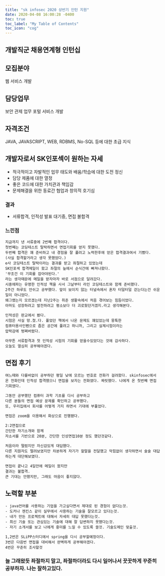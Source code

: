 ```yaml
---
title: "sk infosec 2020 상반기 인턴 지원"
date: 2020-04-08 16:00:28 -0400
toc: true
toc_label: "My Table of Contents"
toc_icon: "cog"
---
```


## 개발직군 채용연계형 인턴십

## 모집분야
웹 서비스 개발
## 담당업무
보안 관제 업무 포털 서비스 개발
## 자격조건
JAVA, JAVASCRIPT, WEB, RDBMS, No-SQL 등에 대한 초급 지식

## 개발자로서 SK인포섹이 원하는 자세
- 적극적이고 자발적인 업무 태도와 배움/학습에 대한 도전 정신
- 담당 제품에 대한 열정
- 좋은 코드에 대한 가치관과 책임감
- 문제해결을 위한 동료간 협업과 창의적 호기심

### 결과
- 서류합격, 인적성 발표 대기중, 면접 불합격

### 느낀점
```
지금까지 낸 서류중에 2번째 합격이다.
첫번째는 코딩테스트 탈락하면서 면접기회를 얻지 못했다.
두번째 합격은 꽤 준비하고 내 경험을 잘 풀려고 노력한후에 얻은 합격결과여서 기뻤다.
(사실 합격할거라고 생각 못했었다.)
e사 코딩테스트 탈락이라는 결과를 받고 좌절하고 있었는데
SK인포섹 합격메일이 왔고 좌절의 늪에서 순식간에 빠져나왔다.
'무조건 이 기회를 잡아야된다.'
라는 생각때문에 메일을 받자마자 바로 서점으로 달려갔다.
시중에파는 유명한 인적성 책을 사서 그날부터 라인 코딩테스트와 함께 준비했다.
2주간 하루도 안쉬고 공부했다. 앞이 보이지 않는 터널속에서 혼자 터덜터덜 걷는다는건 쉬운 일이 아니었다.
왜그랬는지 모르겠는데 지난2주는 취준 생활속에서 처음 겪어보는 힘듬이었다.
아마도 성장하려고 발전하려고 평소보다 더 괴로웠던거겠지.라고 생각해본다.

인적성은 판교에서 봤다.
시험은 사실 망.쳤.다. 풀었던 책에서 나온 문제도 꽤있었는데 뭉툭한
컴퓨터용사인펜으로 좁은 공간에 풀려고 하니까, 그리고 실제시험이라는
압박감에 벙쪄버렸다.

아무튼 서류합격과 첫 인적성 시험의 기회를 얻을수있었다는 것에 감사하다.
오늘도 열심히 공부해야겠다.
```

## 면접 후기
```
여느때와 다를바없이 공부하던 평일 낮에 모르는 번호로 전화가 걸려왔다. skinfosec에서 온 전화인데 인적성 합격했으니 면접을 보자는 전화였다. 짜릿했다. 나에게 온 첫번째 면접 기회였다.

그동안 공부했던 컴퓨터 과학 기초를 다시 공부하고
다른 분들의 면접 예상 문제를 확인하고 공부했다.
또, 우리집에서 회사를 어떻게 가지 하면서 기대에 부풀었다.

면접은 zoom을 이용해서 화상으로 진행됐다.

2:2면접으로
간단한 자기소개와 함께
자소서를 기반으로 20분, 간단한 인성면접10분 정도 했던것같다.

처음이라 떨렸지만 자신감있게 대답했다.
다른 지원자도 떨려보였지만 차분하게 자기가 할말을 전달했고 막힘없이 생각하면서 술술 대답하는게 대단해보였다.

면접이 끝나고 4일만에 메일이 왔지만
결과는 불합격.
큰 기대는 안했지만, 그래도 마음이 좋지않다.
```

## 노력할 부분
```
- java언어를 사용하는 기업을 가고싶다면서 제대로 된 경험이 없다는것.
- 도커나 젠킨스 같이 실무에서 사용하는 기술을 잘모르고 있다는것.
- 내가 만든 프로젝트에 대해서 자세히 대답 못했다는것.
- 최신 기술 또는 관심있는 기술에 대해 잘 답변하지 못했다는것.
- 자기 소개서를 보고 나에게 흥미를 느낄 수 있도록 쓸것. 기술도메인 맞출것.

1,2번은 SLiPP스터디에서 spring을 다시 공부할예정이다.
3번은 다음번 면접을 대비해서 완벽하게 공부해야겠다.
4번은 꾸준히 조사할것
```

### 늘 그래왔듯 좌절하지 말고, 좌절하더라도 다시 일어나서 꿋꿋하게 꾸준히 공부하자. 나는 잘하고있다.
